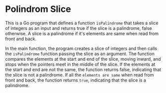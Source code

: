 # Polindrom Slice

This is a Go program that defines a function `isPalindrome` that takes a slice of integers as an input and returns true if the slice is a palindrome, false otherwise. A slice is a palindrome if it's elements are same when read from front and back.

In the main function, the program creates a slice of integers and then calls the `isPalindrome` function passing the slice as an argument. The function compares the elements at the start and end of the slice, moving inward, and stops when the pointers meet in the middle of the slice. If the elements at the start and end are not the same, the function returns false, indicating that the slice is not a palindrome. If all the `elements are same` when read from front and back, the function returns `true`, indicating that the slice is a palindrome.
